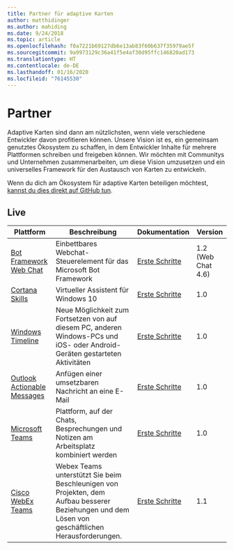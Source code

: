 ```yaml
---
title: Partner für adaptive Karten
author: matthidinger
ms.author: mahiding
ms.date: 9/24/2018
ms.topic: article
ms.openlocfilehash: f0a7221b69127db6e13ab83f60b637f35979ae5f
ms.sourcegitcommit: 9a9973129c36a41f5e4af30d95ffc146820ad173
ms.translationtype: HT
ms.contentlocale: de-DE
ms.lasthandoff: 01/16/2020
ms.locfileid: "76145530"
---
```

# <a name="partners"></a>Partner 

Adaptive Karten sind dann am nützlichsten, wenn viele verschiedene Entwickler davon profitieren können. Unsere Vision ist es, ein gemeinsam genutztes Ökosystem zu schaffen, in dem Entwickler Inhalte für mehrere Plattformen schreiben und freigeben können. Wir möchten mit Communitys und Unternehmen zusammenarbeiten, um diese Vision umzusetzen und ein universelles Framework für den Austausch von Karten zu entwickeln.

Wenn du dich am Ökosystem für adaptive Karten beteiligen möchtest, [kannst du dies direkt auf GitHub tun](https://github.com/Microsoft/AdaptiveCards).

## <a name="live"></a>Live

Plattform | Beschreibung | Dokumentation | Version
---------|-------------|---------------|---------
[Bot Framework Web Chat](https://github.com/Microsoft/BotFramework-WebChat)  | Einbettbares Webchat-Steuerelement für das Microsoft Bot Framework | [Erste Schritte](https://docs.microsoft.com/adaptive-cards/get-started/bots) | 1.2 (Web Chat 4.6)
[Cortana Skills](https://docs.microsoft.com/cortana/skills/adaptive-cards) | Virtueller Assistent für Windows 10 | [Erste Schritte](https://docs.microsoft.com/adaptive-cards/get-started/bots) | 1.0
[Windows Timeline](https://blogs.windows.com/windowsexperience/2017/12/19/announcing-windows-10-insider-preview-build-17063-pc/) | Neue Möglichkeit zum Fortsetzen von auf diesem PC, anderen Windows-PCs und iOS- oder Android-Geräten gestarteten Aktivitäten | [Erste Schritte](https://docs.microsoft.com/adaptive-cards/get-started/windows) | 1.0
[Outlook Actionable Messages](https://docs.microsoft.com/outlook/actionable-messages/)  | Anfügen einer umsetzbaren Nachricht an eine E-Mail | [Erste Schritte](https://docs.microsoft.com/outlook/actionable-messages/) | 1.0
[Microsoft Teams](https://products.office.com/microsoft-teams/group-chat-software) | Plattform, auf der Chats, Besprechungen und Notizen am Arbeitsplatz kombiniert werden | [Erste Schritte](https://docs.microsoft.com/microsoftteams/platform/concepts/cards/cards-reference#adaptive-card) | 1.0
[Cisco WebEx Teams](https://www.webex.com/team-collaboration.html) | Webex Teams unterstützt Sie beim Beschleunigen von Projekten, dem Aufbau besserer Beziehungen und dem Lösen von geschäftlichen Herausforderungen. | [Erste Schritte](https://developer.webex.com/docs/api/guides/cards) | 1.1